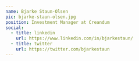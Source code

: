 ```yaml
---
name: Bjarke Staun-Olsen
pic: bjarke-staun-olsen.jpg
position: Investment Manager at Creandum
social:
  - title: linkedin
    url: https://www.linkedin.com/in/bjarkestaun/
  - title: twitter
    url: https://twitter.com/bjarkestaun
---
```

